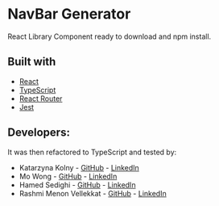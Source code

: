 # NavBar Generator
React Library Component ready to download and npm install.
## Built with
- [React](https://reactjs.org/)
- [TypeScript](https://www.typescriptlang.org/)
- [React Router](https://reactrouter.com/)
- [Jest](https://jestjs.io/)
## Developers:
It was then refactored to TypeScript and tested by:
- Katarzyna Kolny - [GitHub](https://github.com/kasia-js) - [LinkedIn](https://www.linkedin.com/in/katarzyna-kolny-8b3384b9/)
- Mo Wong - [GitHub](https://github.com/ommwong) - [LinkedIn](https://www.linkedin.com/in/mowong1/)
- Hamed Sedighi - [GitHub](https://github.com/herol3oy) - [LinkedIn](https://www.linkedin.com/in/hamed-sedighi/)
- Rashmi Menon Vellekkat - [GitHub](https://github.com/RashmiBalaji) - [LinkedIn](https://www.linkedin.com/in/rashmi-menon-vellekkat-96bb88118/)
